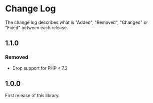# Change Log

The change log describes what is "Added", "Removed", "Changed" or "Fixed" between each release.

## 1.1.0

### Removed

- Drop support for PHP < 7.2

## 1.0.0

First release of this library. 
